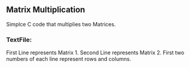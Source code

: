 ## Matrix Multiplication
Simplce C code that multiplies two Matrices.

### TextFile:
First Line represents Matrix 1.
Second Line represents Matrix 2.
First two numbers of each line represent rows and columns.
